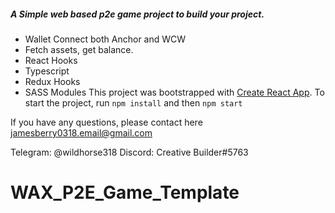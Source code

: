 ##### A Simple web based p2e game project to build your project.
- Wallet Connect both Anchor and WCW
- Fetch assets, get balance.
- React Hooks
- Typescript
- Redux Hooks
- SASS Modules
This project was bootstrapped with [Create React App](https://github.com/facebook/create-react-app).
To start the project, run `npm install` and then `npm start`

If you have any questions, please contact here
jamesberry0318.email@gmail.com

Telegram: @wildhorse318
Discord: Creative Builder#5763

# WAX_P2E_Game_Template

